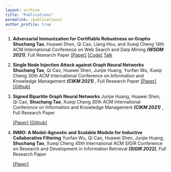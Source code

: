 ```yaml
---
layout: archive
title: "Publications"
permalink: /publications/
author_profile: true
---
```



1. **Adversarial Immunization for Certifiable Robustness on Graphs**
   **Shuchang Tao**, Huawei Shen, Qi Cao, Liang Hou, and Xueqi Cheng
   14th ACM International Conference on Web Search and Data Mining ***(WSDM 2021)***, Full Research Paper
   [[Paper]](https://arxiv.org/abs/2007.09647) [[Code]](https://github.com/TaoShuchang/AdvImmune) [Talk](https://www.bilibili.com/video/BV1n5411m7ZH)
   
2. **Single Node Injection Attack against Graph Neural Networks**
   **Shuchang Tao**, Qi Cao, Huawei Shen, Junjie Huang, Yunfan Wu, Xueqi Cheng
   30th ACM International Conference on Information and Knowledge Management ***(CIKM 2021)*** , Full Research Paper
   [[Paper]](https://arxiv.org/abs/2108.13049) [[Github]](https://github.com/TaoShuchang/G-NIA)
   
3. **Signed Bipartite Graph Neural Networks**
Junjie Huang, Huawei Shen, Qi Cao, **Shuchang Tao**, Xueqi Cheng
   30th ACM International Conference on Information and Knowledge Management ***(CIKM 2021)*** , Full Research Paper

   [[Paper]](https://arxiv.org/abs/2108.09638) [[Github]](https://github.com/huangjunjie-cs/SBGNN)

4. **INMO: A Model-Agnostic and Scalable Module for Inductive Collaborative Filtering**
   Yunfan Wu, Qi Cao, Huawei Shen, Junjie Huang, **Shuchang Tao**, Xueqi Cheng
    45th International ACM SIGIR Conference on Research and Development in Information Retrieval ***(SIGIR 2022)***, Full Research Paper

   [[Paper]](https://arxiv.org/abs/2107.05247) 	
